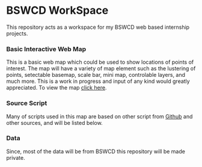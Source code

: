 # BSWCD WorkSpace

This repository acts as a workspace for my BSWCD web based internship projects.

### Basic Interactive Web Map

This is a basic web map which could be used to show locations of points of interest. The map will have a variety of map element such as the lustering of points, setectable basemap, scale bar, mini map, controlable layers, and much more. This is a work in progress and input of any kind would greatly appreciated. To view the map [click here](https://clarype.github.io/BSWCD/). 



### Source Script

Many of scripts used in this map are based on other script from [Github](https://github.com) and other sources, and will be listed below. 



### Data

Since, most of the data will be from BSWCD this repository will be made private.             
